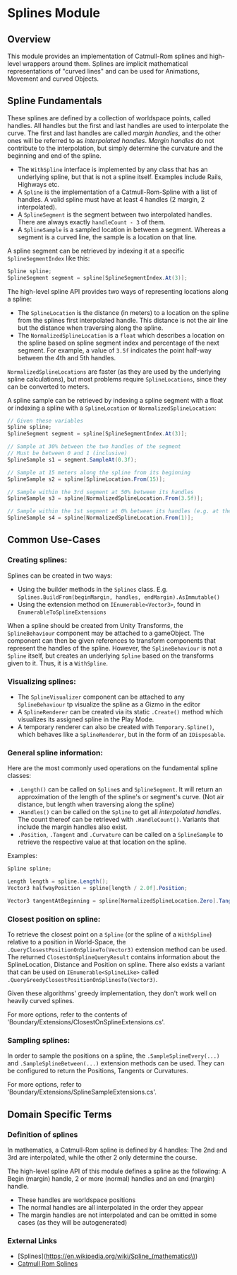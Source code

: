 # Splines Module

## Overview

This module provides an implementation of Catmull-Rom splines and high-level wrappers around them.
Splines are implicit mathematical representations of "curved lines" and can be used for Animations, Movement and curved Objects.

## Spline Fundamentals

These splines are defined by a collection of worldspace points, called handles.
All handles but the first and last handles are used to interpolate the curve. 
The first and last handles are called *margin handles*, and the other ones will be referred to as *interpolated handles*.
*Margin handles* do not contribute to the interpolation, but simply determine the curvature and the beginning and end of the spline.

- The ``WithSpline`` interface is implemented by any class that has an underlying spline, but that is not a spline itself. Examples include Rails, Highways etc.
- A ``Spline`` is the implementation of a Catmull-Rom-Spline with a list of handles. A valid spline must have at least 4 handles (2 margin, 2 interpolated).
- A ``SplineSegment`` is the segment between two interpolated handles. There are always exactly ``handleCount - 3`` of them.
- A ``SplineSample`` is a sampled location in between a segment. Whereas a segment is a curved line, the sample is a location on that line.

A spline segment can be retrieved by indexing it at a specific ``SplineSegmentIndex`` like this:
```cs
Spline spline;
SplineSegment segment = spline[SplineSegmentIndex.At(3)];
```

The high-level spline API provides two ways of representing locations along a spline:
- The ``SplineLocation`` is the distance (in meters) to a location on the spline from the splines first interpolated handle. This distance is not the air line but the distance when traversing along the spline.
- The ``NormalizedSplineLocation`` is a `float` which describes a location on the spline based on spline segment 
  index and percentage of the next segment. For example, a value of `3.5f` indicates the point half-way between 
  the 4th and 5th handles.
  
``NormalizedSplineLocations`` are faster (as they are used by the underlying spline calculations), but most problems require ``SplineLocations``, since they can be converted to meters.

A spline sample can be retrieved by indexing a spline segment with a float or indexing a spline with a ``SplineLocation`` or ``NormalizedSplineLocation``:
```cs
// Given these variables
Spline spline;
SplineSegment segment = spline[SplineSegmentIndex.At(3)];

// Sample at 30% between the two handles of the segment
// Must be between 0 and 1 (inclusive)
SplineSample s1 = segment.SampleAt(0.3f); 

// Sample at 15 meters along the spline from its beginning
SplineSample s2 = spline[SplineLocation.From(15)]; 

// Sample within the 3rd segment at 50% between its handles
SplineSample s3 = spline[NormalizedSplineLocation.From(3.5f)];

// Sample within the 1st segment at 0% between its handles (e.g. at the beginning of the segment)
SplineSample s4 = spline[NormalizedSplineLocation.From(1)];
```

## Common Use-Cases

### Creating splines:

Splines can be created in two ways:
- Using the builder methods in the ``Splines`` class. E.g. ``Splines.BuildFrom(beginMargin, handles, endMargin).AsImmutable()``
- Using the extension method on ``IEnumerable<Vector3>``, found in ``EnumerableToSplineExtensions``

When a spline should be created from Unity Transforms, the ``SplineBehaviour`` component may be attached to a gameObject. The component can then be given references to transform components that represent the handles of the spline. 
However, the ``SplineBehaviour`` is not a ``Spline`` itself, but creates an underlying ``Spline`` based on the transforms given to it. Thus, it is a ``WithSpline``.

### Visualizing splines:
- The ``SplineVisualizer`` component can be attached to any ``SplineBehaviour`` tp visualize the spline as a Gizmo in the editor
- A ``SplineRenderer`` can be created via its static ``.Create()`` method which visualizes its assigned spline in the Play Mode.
- A temporary renderer can also be created with ``Temporary.Spline()``, which behaves like a ``SplineRenderer``, but in the form of an ``IDisposable``.

### General spline information:

Here are the most commonly used operations on the fundamental spline classes:
- ``.Length()`` can be called on ``Spline``s and ``SplineSegment``. It will return an approximation of the length of the spline's or segment's curve. (Not air distance, but length when traversing along the spline)
- ``.Handles()`` can be called on the ``Spline`` to get all *interpolated handles*. The count thereof can be retrieved with ``.HandleCount()``. Variants that include the margin handles also exist.
- ``.Position``, ``.Tangent`` and ``.Curvature`` can be called on a ``SplineSample`` to retrieve the respective value at that location on the spline.

Examples:
```cs
Spline spline;

Length length = spline.Length();
Vector3 halfwayPosition = spline[length / 2.0f].Position;

Vector3 tangentAtBeginning = spline[NormalizedSplineLocation.Zero].Tangent;
```

### Closest position on spline:

To retrieve the closest point on a ``Spline`` (or the spline of a ``WithSpline``) relative to a position in World-Space, the ``.QueryClosestPositionOnSplineTo(Vector3)`` extension method can be used.
The returned ``ClosestOnSplineQueryResult`` contains information about the SplineLocation, Distance and Position on spline.
There also exists a variant that can be used on ``IEnumerable<SplineLike>`` called ``.QueryGreedyClosestPositionOnSplinesTo(Vector3)``.

Given these algorithms' greedy implementation, they don't work well on heavily curved splines.

For more options, refer to the contents of 'Boundary/Extensions/ClosestOnSplineExtensions.cs'.

### Sampling splines:

In order to sample the positions on a spline, the ``.SampleSplineEvery(...)`` and ``.SampleSplineBetween(...)`` extension methods can be used. They can be configured to return the Positions, Tangents or Curvatures.

For more options, refer to 'Boundary/Extensions/SplineSampleExtensions.cs'.

## Domain Specific Terms

### Definition of splines
In mathematics, a Catmull-Rom spline is defined by 4 handles: The 2nd and 3rd are interpolated, while the other 2 only determine the course.

The high-level spline API of this module defines a spline as the following: A Begin (margin) handle, 2 or more (normal) handles and an end (margin) handle.
- These handles are worldspace positions
- The normal handles are all interpolated in the order they appear
- The margin handles are not interpolated and can be omitted in some cases (as they will be autogenerated)

### External Links

- [Splines](https://en.wikipedia.org/wiki/Spline_(mathematics\))
- [Catmull Rom Splines](https://en.wikipedia.org/wiki/Centripetal_Catmull%E2%80%93Rom_spline)